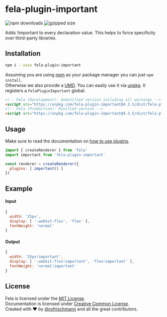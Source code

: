 # fela-plugin-important


<img alt="npm downloads" src="https://img.shields.io/npm/dm/fela-plugin-important.svg"> <img alt="gzipped size" src="https://img.shields.io/badge/gzipped-0.52kb-brightgreen.svg">

Adds !important to every declaration value. This helps to force specificity over third-party libraries.

## Installation
```sh
npm i --save fela-plugin-important
```
Assuming you are using [npm](https://www.npmjs.com) as your package manager you can just `npm install`.<br>
Otherwise we also provide a [UMD](https://github.com/umdjs/umd). You can easily use it via [unpkg](https://unpkg.com/). It registers a `FelaPluginImportant` global.
```HTML
<!-- Fela (Development): Unminified version including all warnings -->
<script src="https://unpkg.com/fela-plugin-important@4.3.5/dist/fela-plugin-important.js"></script>
<!-- Fela (Production): Minified version -->
<script src="https://unpkg.com/fela-plugin-important@4.3.5/dist/fela-plugin-important.min.js"></script>
```

## Usage
Make sure to read the documentation on [how to use plugins](http://fela.js.org/docs/advanced/Plugins.html).

```javascript
import { createRenderer } from 'fela'
import important from 'fela-plugin-important'

const renderer = createRenderer({
  plugins: [ important() ]
})
```

## Example
#### Input
```javascript
{
  width: '25px',
  display: [ '-webkit-flex', 'flex' ],
  fontWeight: 'normal'
}
```
#### Output
```javascript
{
  width: '25px!important',
  display: [ '-webkit-flex!important', 'flex!important' ],
  fontWeight: 'normal!important'
}
```

## License
Fela is licensed under the [MIT License](http://opensource.org/licenses/MIT).<br>
Documentation is licensed under [Creative Common License](http://creativecommons.org/licenses/by/4.0/).<br>
Created with ♥ by [@rofrischmann](http://rofrischmann.de) and all the great contributors.
